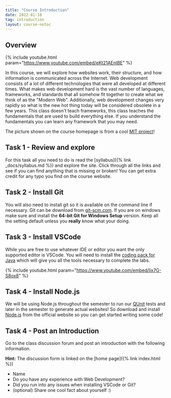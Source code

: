 ```yaml
---
title: "Course Introduction"
date: 2022-01-10
tag: introduction
layout: course-notoc
---
```


## Overview

{% include youtube.html param="https://www.youtube.com/embed/eKt21AEnlBE" %}

In this course, we will explore how websites work, their structure, and how information is
communicated across the Internet. Web development consists of a lot of different technologies that
were all developed at different times. What makes web development hard is the vast number of
languages, frameworks, and standards that all somehow fit together to create what we think of as the
"Modern Web". Additionally, web development changes very rapidly so what is the new hot thing today
will be considered obsolete in a few years. This class doesn't teach frameworks, this class teaches
the fundamentals that are used to build everything else. If you understand the fundamentals you can
learn any framework that you may need.

The picture shown on the course homepage is from a cool [MIT
project](https://arts.mit.edu/reverberations-spiders-and-musical-webs/)!

## Task 1 - Review and explore

For this task all you need to do is read the [syllabus]({% link _docs/syllabus.md %}) and 
explore the site. Click through all the links and see if you can find anything that is missing
or broken! You can get extra credit for any typo you find on the course website.

## Task 2 - Install Git

You will also need to install git so it is available on the command line if necessary. Git can be
download from [git-scm.com](http://git-scm.com/). If you are on windows make sure and install the
**64-bit Git for Windows Setup** version. Keep all the setting default unless you **really** know
what your doing.

## Task 3 - Install VSCode

While you are free to use whatever IDE or editor you want the only supported editor is VSCode. You
will need to install the [coding pack for
Java](https://code.visualstudio.com/learn/educators/installers) which will give you all the tools
necessary to complete the labs.

{% include youtube.html param="https://www.youtube.com/embed/lix7G-S8ox8" %}

## Task 4 - Install Node.js

We will be using Node.js throughout the semester to run our [QUnit](https://qunitjs.com/) tests and
later in the semester to generate actual websites! So download and install
[Node.js](https://nodejs.org/en/download/) from the official website so you can get started writing
some code!

## Task 4 - Post an Introduction

Go to the class discussion forum and post an introduction with the following information.

**Hint:** The discussion form is linked on the [home page]({% link index.html %})

- Name
- Do you have any experience with Web Development?
- Did you run into any issues when installing VSCode or Git?
- (optional) Share one cool fact about yourself :)